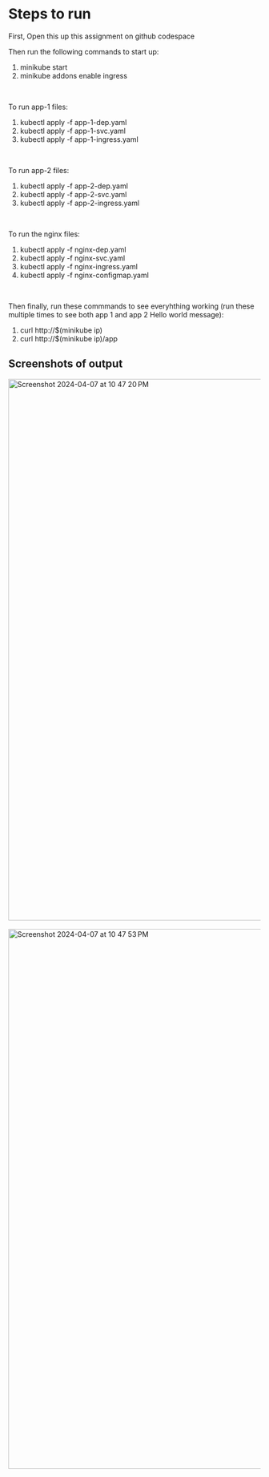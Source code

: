 # Steps to run 


First, Open this up this assignment on github codespace

Then run the following commands to start up:

1. minikube start
2. minikube addons enable ingress


</br>

To run app-1 files:
1. kubectl apply -f app-1-dep.yaml
2. kubectl apply -f app-1-svc.yaml
3. kubectl apply -f app-1-ingress.yaml

</br>

To run app-2 files:
1. kubectl apply -f app-2-dep.yaml
2. kubectl apply -f app-2-svc.yaml
3. kubectl apply -f app-2-ingress.yaml

</br>

To run the nginx files:
1. kubectl apply -f nginx-dep.yaml
2. kubectl apply -f nginx-svc.yaml
3. kubectl apply -f nginx-ingress.yaml
4. kubectl apply -f nginx-configmap.yaml

</br>

Then finally, run these commmands to see everyhthing working (run these multiple times to see both app 1 and app 2 Hello world message):
1. curl http://$(minikube ip)
2. curl http://$(minikube ip)/app


## Screenshots of output
<img width="1081" alt="Screenshot 2024-04-07 at 10 47 20 PM" src="https://github.com/nainaguptaa/random/assets/113148202/e42fcec5-aff3-42c1-93f7-8ab3b43349bc">

</br>
</br>

<img width="1078" alt="Screenshot 2024-04-07 at 10 47 53 PM" src="https://github.com/nainaguptaa/random/assets/113148202/96c98c8c-8459-4cb8-9677-da7bd4dbef54">









